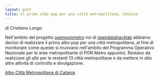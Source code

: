 ```yaml
---
layout: post
title: Il primo albo pop per una città metropolitana, Catania
---
```


*di Cristiano Longo*

Nell'ambito del progetto [openponmetro](https://openponmetro.wordpress.com/)
noi di [opendatahacklab](http://opendatahacklab.org) abbiamo deciso di realizzare
il primo albo pop per una città metropolitana, al fine di monitorare come queste
si muovano nell'ambito del Programma Operativo Nazionale per le aree metropolitante 
(il PON Metro appunto). Restano da realizzare gli albi per le restanti 13 città metropolitane
e da mettere in atto altre attività di controllo e divulgazione.

[Albo Città Metropolitana di Catania](http://albopop.it/altrepa/cataniametropolitana/)
